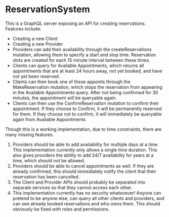 # ReservationSystem

This is a GraphQL server exposing an API for creating reservations. Features include:
* Creating a new Client
* Creating a new Provider
* Providers can add their availability through the createReservations mutation, allowing them to specify a start and stop time. Reservation slots are created for each 15 minute interval between these times.
* Clients can query for Available Appointments, which returns all appointments that are at least 24 hours away, not yet booked, and have not yet been reserved.
* Clients can then book one of these appoints through the MakeReservation mutation, which stops the reservation from appearing in the Available Appointments query. After not being confirmed for 30 minutes, the appointment will be queryable again.
* Clients can then use the ConfirmReservation mutation to confirm their appointment. If they choose to Confirm, it will be permanently reserved for them. If they choose not to confirm, it will immediately be queryable again from Available Appointments

Though this is a working implementation, due to time constraints, there are many missing features.
1. Providers should be able to add availability for multiple days at a time. This implementation currently only allows a single time duration. This also gives providers the ability to add 24/7 availability for years at a time, which should not be allowed.
2. Providers should be able to cancel appointments as well. If they are already confirmed, this should immediately notify the client that their reservation has been cancelled.
3. The Client and Provider APIs should probably be separated into separate services so that they cannot access each other.
4. This implementation currently has no security whatsoever! Anyone can pretend to be anyone else, can query all other clients and providers, and can see already booked reservations and who owns them. This should obviously be fixed with roles and permissions.
